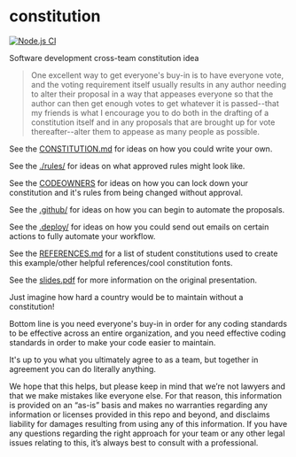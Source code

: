# constitution
[![Node.js CI](https://github.com/turbonemesis/constitution/actions/workflows/node.js.yml/badge.svg)](https://github.com/turbonemesis/constitution/actions/workflows/node.js.yml)

Software development cross-team constitution idea

> One excellent way to get everyone's buy-in is to have everyone vote, and the voting requirement itself usually results in any author needing to alter their proposal in a way that appeases everyone so that the author can then get enough votes to get whatever it is passed--that my friends is what I encourage you to do both in the drafting of a constitution itself and in any proposals that are brought up for vote thereafter--alter them to appease as many people as possible.

See the [CONSTITUTION.md](CONSTITUTION.md) for ideas on how you could write your own.

See the [./rules/](./rules/) for ideas on what approved rules might look like.

See the [CODEOWNERS](CODEOWNERS) for ideas on how you can lock down your constitution and it's rules from being changed without approval.

See the [.github/](.github/) for ideas on how you can begin to automate the proposals.

See the [.deploy/](.deploy/) for ideas on how you could send out emails on certain actions to fully automate your workflow.

See the [REFERENCES.md](./REFERENCES.md) for a list of student constitutions used to create this example/other helpful references/cool constitution fonts.

See the [slides.pdf](./slides.pdf) for more information on the original presentation.

Just imagine how hard a country would be to maintain without a constitution!

Bottom line is you need everyone's buy-in in order for any coding standards to be effective across an entire organization, and you need effective coding standards in order to make your code easier to maintain. 

It's up to you what you ultimately agree to as a team, but together in agreement you can do literally anything.

We hope that this helps, but please keep in mind that we’re not lawyers and that we make mistakes like everyone else. For that reason, this information is provided on an “as-is” basis and makes no warranties regarding any information or licenses provided in this repo and beyond, and disclaims liability for damages resulting from using any of this information. If you have any questions regarding the right approach for your team or any other legal issues relating to this, it’s always best to consult with a professional.

